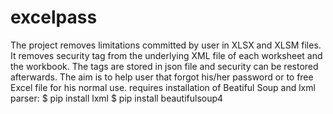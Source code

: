 # excelpass
The project removes limitations committed by user in XLSX and XLSM files. It removes security tag from the underlying XML file of each worksheet and the workbook. The tags are stored in json file and security can be restored afterwards.
The aim is to help user that forgot his/her password or to free Excel file for his normal use.
requires installation of Beatiful Soup and lxml parser:
$ pip install lxml
$ pip install beautifulsoup4
